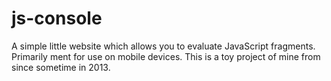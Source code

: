 # js-console
A simple little website which allows you to evaluate JavaScript fragments. Primarily ment for use on mobile devices.
This is a toy project of mine from since sometime in 2013.
